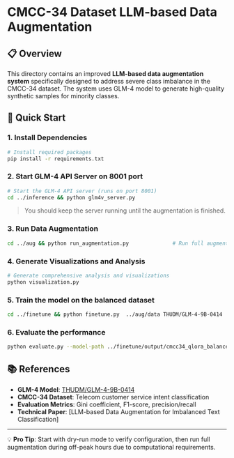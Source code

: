 # CMCC-34 Dataset LLM-based Data Augmentation

## 📋 Overview

This directory contains an improved **LLM-based data augmentation system** specifically designed to address severe class imbalance in the CMCC-34 dataset. The system uses GLM-4 model to generate high-quality synthetic samples for minority classes.

## 🚀 Quick Start

### 1. Install Dependencies
```bash
# Install required packages
pip install -r requirements.txt
```

### 2. Start GLM-4 API Server on 8001 port
```bash
# Start the GLM-4 API server (runs on port 8001)
cd ../inference && python glm4v_server.py
```
> You should keep the server running until the augmentation is finished.

### 3. Run Data Augmentation

```bash
cd ../aug && python run_augmentation.py              # Run full augmentation
```

### 4. Generate Visualizations and Analysis

```bash
# Generate comprehensive analysis and visualizations
python visualization.py
```

### 5. Train the model on the balanced dataset

```bash
cd ../finetune && python finetune.py  ../aug/data THUDM/GLM-4-9B-0414  configs/balanced_qlora.yaml 
```

### 6. Evaluate the performance

```bash
python evaluate.py --model-path ../finetune/output/cmcc34_qlora_balanced_system_prompt/checkpoint-5000
```

## 📚 References

- **GLM-4 Model**: [THUDM/GLM-4-9B-0414](https://huggingface.co/THUDM/GLM-4-9B-0414)
- **CMCC-34 Dataset**: Telecom customer service intent classification
- **Evaluation Metrics**: Gini coefficient, F1-score, precision/recall
- **Technical Paper**: [LLM-based Data Augmentation for Imbalanced Text Classification]

---

💡 **Pro Tip**: Start with dry-run mode to verify configuration, then run full augmentation during off-peak hours due to computational requirements.

